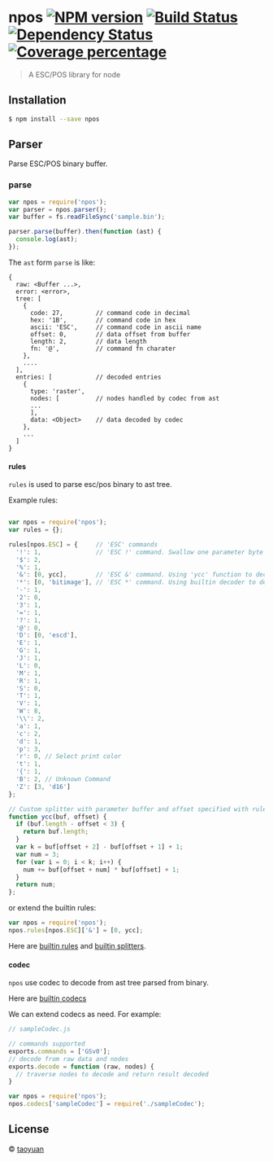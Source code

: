 # npos [![NPM version][npm-image]][npm-url] [![Build Status][travis-image]][travis-url] [![Dependency Status][daviddm-image]][daviddm-url] [![Coverage percentage][coveralls-image]][coveralls-url]
> A ESC/POS library for node

## Installation

```sh
$ npm install --save npos
```

## Parser

Parse ESC/POS binary buffer.

### parse
```js
var npos = require('npos');
var parser = npos.parser();
var buffer = fs.readFileSync('sample.bin');

parser.parse(buffer).then(function (ast) {
  console.log(ast);
});
```

The `ast` form `parse` is like: 

```
{
  raw: <Buffer ...>,
  error: <error>,
  tree: [
    {
      code: 27,         // command code in decimal 
      hex: '1B',        // command code in hex
      ascii: 'ESC',     // command code in ascii name
      offset: 0,        // data offset from buffer
      length: 2,        // data length 
      fn: '@',          // command fn charater
    },
    ....
  ],
  entries: [            // decoded entries
    {
      type: 'raster',
      nodes: [          // nodes handled by codec from ast
      ...
      ],
      data: <Object>    // data decoded by codec
    },
    ...
  ]
}
```

#### rules

`rules` is used to parse esc/pos binary to ast tree.

Example rules:

```js

var npos = require('npos');
var rules = {};

rules[npos.ESC] = {     // 'ESC' commands
  '!': 1,               // 'ESC !' command. Swallow one parameter byte
  '$': 2,           
  '%': 1,
  '&': [0, ycc],        // 'ESC &' command. Using 'ycc' function to decode from offset 0
  '*': [0, 'bitimage'], // 'ESC *' command. Using builtin decoder to decode from offset 0.
  '-': 1,
  '2': 0,
  '3': 1,
  '=': 1,
  '?': 1,
  '@': 0,
  'D': [0, 'escd'],
  'E': 1,
  'G': 1,
  'J': 1,
  'L': 0,
  'M': 1,
  'R': 1,
  'S': 0,
  'T': 1,
  'V': 1,
  'W': 8,
  '\\': 2,
  'a': 1,
  'c': 2,
  'd': 1,
  'p': 3,
  'r': 0, // Select print color
  't': 1,
  '{': 1,
  'B': 2, // Unknown Command
  'Z': [3, 'd16']
};

// Custom splitter with parameter buffer and offset specified with rule.
function ycc(buf, offset) {
  if (buf.length - offset < 3) {
    return buf.length;
  }
  var k = buf[offset + 2] - buf[offset + 1] + 1;
  var num = 3;
  for (var i = 0; i < k; i++) {
    num += buf[offset + num] * buf[offset] + 1;
  }
  return num;
};

```

or extend the builtin rules: 

```js
var npos = require('npos');
npos.rules[npos.ESC]['&'] = [0, ycc];
```

Here are [builtin rules](lib/parser/splitters.js) and [builtin splitters](lib/parser/splitters.js).

#### codec

`npos` use codec to decode from ast tree parsed from binary.

Here are [builtin codecs](lib/codecs/index.js)

We can extend codecs as need. For example: 

```js
// sampleCodec.js

// commands supported
exports.commands = ['GSv0'];   
// decode from raw data and nodes
exports.decode = function (raw, nodes) {  
  // traverse nodes to decode and return result decoded
}
```

```js
var npos = require('npos');
npos.codecs['sampleCodec'] = require('./sampleCodec');
```

## License

© [taoyuan](towyuan@outlook.com)

[npm-image]: https://badge.fury.io/js/npos.svg
[npm-url]: https://npmjs.org/package/npos
[travis-image]: https://travis-ci.org/taoyuan/npos.svg?branch=master
[travis-url]: https://travis-ci.org/taoyuan/npos
[daviddm-image]: https://david-dm.org/taoyuan/npos.svg?theme=shields.io
[daviddm-url]: https://david-dm.org/taoyuan/npos
[coveralls-image]: https://coveralls.io/repos/taoyuan/npos/badge.svg
[coveralls-url]: https://coveralls.io/r/taoyuan/npos
